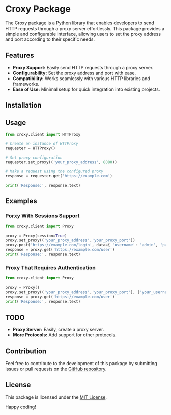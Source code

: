 # Croxy Package

The Croxy package is a Python library that enables developers to send HTTP requests through a proxy server effortlessly. This package provides a simple and configurable interface, allowing users to set the proxy address and port according to their specific needs.

## Features

- **Proxy Support:** Easily send HTTP requests through a proxy server.
- **Configurability:** Set the proxy address and port with ease.
- **Compatibility:** Works seamlessly with various HTTP libraries and frameworks.
- **Ease of Use:** Minimal setup for quick integration into existing projects.

## Installation

## Usage

```python
from croxy.client import HTTProxy

# Create an instance of HTTProxy
requester = HTTProxy()

# Set proxy configuration
requester.set_proxy(('your_proxy_address', 8080))

# Make a request using the configured proxy
response = requester.get('https://example.com')

print('Response:', response.text)
```

## Examples

### Porxy With Sessions Support 

```python
from croxy.client import Proxy

proxy = Proxy(session=True)
proxy.set_proxy(('your_proxy_address','your_proxy_port'))
proxy.post('https://example.com/login', data={ 'username': 'admin', 'password': 'admin' }
response = proxy.get('https://example.com/user')
print('Response:', response.text)
```

### Proxy That Requires Authentication

```python
from croxy.client import Proxy

proxy = Proxy()
proxy.set_proxy(('your_proxy_address','your_proxy_port'), ('your_username','your_password'))
response = proxy.get('https://example.com/user')
print('Response:', response.text)
```

## TODO

- **Proxy Server:** Easily, create a proxy server.
- **More Protocols:** Add support for other protocols.

## Contribution

Feel free to contribute to the development of this package by submitting issues or pull requests on the [GitHub repository](https://github.com/THECRYSTALY/Croxy).

## License

This package is licensed under the [MIT License](LICENSE).

Happy coding!
